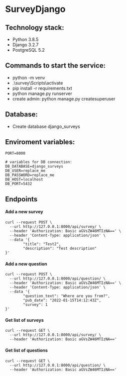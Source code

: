 # SurveyDjango

## Technology stack:
- Python 3.8.5
- Django 3.2.7
- PostgreSQL 5.2

## Сommands to start the service:
- python -m venv
- .\survey\Scripts\activate
- pip install -r requirements.txt
- python manage.py runserver
- create admin: python manage.py createsuperuser

## Database:
- Create database django_surveys

## Enviroment variables: 
```
PORT=8000

# variables for DB connection:
DB_DATABASE=django_surveys
DB_USER=replace_me
DB_PASSWORD=replace_me
DB_HOST=localhost
DB_PORT=5432
```


## Endpoints

#### Add a new survey

```
curl --request POST \
  --url http://127.0.0.1:8000/api/survey/ \
  --header 'Authorization: Basic aGVsZW46MTIzNA==' \
  --header 'Content-Type: application/json' \
  --data '{
		"title": "Test2",
		"description": "Test description"
}'
```


#### Add a new question

```
curl --request POST \
  --url http://127.0.0.1:8000/api/question/ \
  --header 'Authorization: Basic aGVsZW46MTIzNA==' \
  --header 'Content-Type: application/json' \
  --data '{
		"question_text": "Where are you from?",
		"pub_date": "2022-01-15T14:12:43Z",
		"survey": 1
}'
```

#### Get list of surveys

```
curl --request GET \
  --url http://127.0.0.1:8000/api/survey/ \
  --header 'Authorization: Basic aGVsZW46MTIzNA=='
```

#### Get list of questions

```
curl --request GET \
  --url http://127.0.0.1:8000/api/question/ \
  --header 'Authorization: Basic aGVsZW46MTIzNA=='
```




